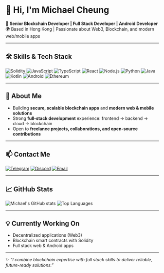 # 👋 Hi, I'm Michael Cheung

🚀 **Senior Blockchain Developer | Full Stack Developer | Android Developer**  
🌍 Based in Hong Kong | Passionate about Web3, Blockchain, and modern web/mobile apps  

---

## 🛠 Skills & Tech Stack

![Solidity](https://img.shields.io/badge/Solidity-363636?style=for-the-badge&logo=ethereum&logoColor=white)
![JavaScript](https://img.shields.io/badge/JavaScript-F7DF1E?style=for-the-badge&logo=javascript&logoColor=black)
![TypeScript](https://img.shields.io/badge/TypeScript-3178C6?style=for-the-badge&logo=typescript&logoColor=white)
![React](https://img.shields.io/badge/React-61DAFB?style=for-the-badge&logo=react&logoColor=black)
![Node.js](https://img.shields.io/badge/Node.js-339933?style=for-the-badge&logo=nodedotjs&logoColor=white)
![Python](https://img.shields.io/badge/Python-3776AB?style=for-the-badge&logo=python&logoColor=white)
![Java](https://img.shields.io/badge/Java-007396?style=for-the-badge&logo=java&logoColor=white)
![Kotlin](https://img.shields.io/badge/Kotlin-0095D5?style=for-the-badge&logo=kotlin&logoColor=white)
![Android](https://img.shields.io/badge/Android-3DDC84?style=for-the-badge&logo=android&logoColor=white)
![Ethereum](https://img.shields.io/badge/Ethereum-3C3C3D?style=for-the-badge&logo=ethereum&logoColor=white)

---

## 🌟 About Me
- Building **secure, scalable blockchain apps** and **modern web & mobile solutions**  
- Strong **full-stack development** experience: frontend → backend → cloud → blockchain  
- Open to **freelance projects, collaborations, and open-source contributions**  

---

## 📫 Contact Me
[![Telegram](https://img.shields.io/badge/Telegram-26A5E4?style=for-the-badge&logo=telegram&logoColor=white)](https://t.me/ErosPhoenix)
[![Discord](https://img.shields.io/badge/Discord-7289DA?style=for-the-badge&logo=discord&logoColor=white)](https://discord.com/users/experiencedev_84057)
[![Email](https://img.shields.io/badge/Email-D14836?style=for-the-badge&logo=gmail&logoColor=white)](mailto:williamddobson3@gmail.com)

---

## 📈 GitHub Stats
![Michael's GitHub stats](https://github-readme-stats.vercel.app/api?username=YOUR_GITHUB_USERNAME&show_icons=true&theme=tokyonight)
![Top Languages](https://github-readme-stats.vercel.app/api/top-langs/?username=YOUR_GITHUB_USERNAME&layout=compact&theme=tokyonight)

---

## 💡 Currently Working On
- Decentralized applications (Web3)  
- Blockchain smart contracts with Solidity  
- Full stack web & Android apps  

---

✨ *“I combine blockchain expertise with full stack skills to deliver reliable, future-ready solutions.”*
